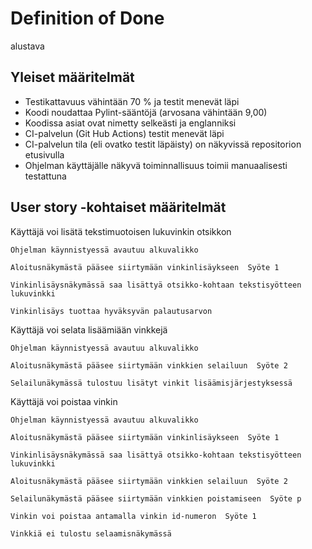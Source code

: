 # Definition of Done
alustava

## Yleiset määritelmät
* Testikattavuus vähintään 70 % ja testit menevät läpi
* Koodi noudattaa Pylint-sääntöjä (arvosana vähintään 9,00)
* Koodissa asiat ovat nimetty selkeästi ja englanniksi
* CI-palvelun (Git Hub Actions) testit menevät läpi
* CI-palvelun tila (eli ovatko testit läpäisty) on näkyvissä repositorion etusivulla
* Ohjelman käyttäjälle näkyvä toiminnallisuus toimii manuaalisesti testattuna

## User story -kohtaiset määritelmät
Käyttäjä voi lisätä tekstimuotoisen lukuvinkin otsikkon

	Ohjelman käynnistyessä avautuu alkuvalikko

	Aloitusnäkymästä pääsee siirtymään vinkinlisäykseen  Syöte 1

	Vinkinlisäysnäkymässä saa lisättyä otsikko-kohtaan tekstisyötteen  lukuvinkki

	Vinkinlisäys tuottaa hyväksyvän palautusarvon


Käyttäjä voi selata lisäämiään vinkkejä

	Ohjelman käynnistyessä avautuu alkuvalikko
	
	Aloitusnäkymästä pääsee siirtymään vinkkien selailuun  Syöte 2
	
	Selailunäkymässä tulostuu lisätyt vinkit lisäämisjärjestyksessä


Käyttäjä voi poistaa vinkin
	
	Ohjelman käynnistyessä avautuu alkuvalikko
	
	Aloitusnäkymästä pääsee siirtymään vinkinlisäykseen  Syöte 1

	Vinkinlisäysnäkymässä saa lisättyä otsikko-kohtaan tekstisyötteen  lukuvinkki
	
	Aloitusnäkymästä pääsee siirtymään vinkkien selailuun  Syöte 2
	
	Selailunäkymästä pääsee siirtymään vinkkien poistamiseen  Syöte p
	
	Vinkin voi poistaa antamalla vinkin id-numeron  Syöte 1
	
	Vinkkiä ei tulostu selaamisnäkymässä
	
